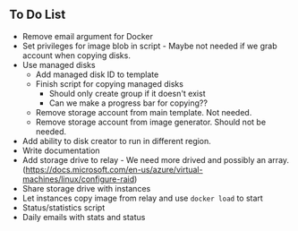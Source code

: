 To Do List
-----------

* Remove email argument for Docker
* Set privileges for image blob in script - Maybe not needed if we grab account when copying disks.
* Use managed disks
  * Add managed disk ID to template
  * Finish script for copying managed disks
    * Should only create group if it doesn't exist
    * Can we make a progress bar for copying?? 
  * Remove storage account from main template. Not needed. 
  * Remove storage account from image generator. Should not be needed. 
* Add ability to disk creator to run in different region. 
* Write documentation
* Add storage drive to relay - We need more drived and possibly an array. (https://docs.microsoft.com/en-us/azure/virtual-machines/linux/configure-raid)
* Share storage drive with instances
* Let instances copy image from relay and use `docker load` to start
* Status/statistics script
* Daily emails with stats and status

